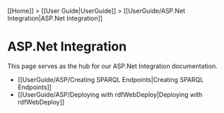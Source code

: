 [[Home]] > [[User Guide|UserGuide]] > [[UserGuide/ASP.Net Integration|ASP.Net Integration]]

# ASP.Net Integration 

This page serves as the hub for our ASP.Net Integration documentation.

* [[UserGuide/ASP/Creating SPARQL Endpoints|Creating SPARQL Endpoints]]
* [[UserGuide/ASP/Deploying with rdfWebDeploy|Deploying with rdfWebDeploy]]
